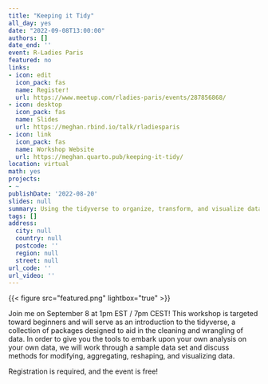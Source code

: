 ```yaml
---
title: "Keeping it Tidy"
all_day: yes
date: "2022-09-08T13:00:00"
authors: []
date_end: ''
event: R-Ladies Paris
featured: no
links:
- icon: edit
  icon_pack: fas
  name: Register!
  url: https://www.meetup.com/rladies-paris/events/287856868/
- icon: desktop
  icon_pack: fas
  name: Slides
  url: https://meghan.rbind.io/talk/rladiesparis
- icon: link
  icon_pack: fas
  name: Workshop Website
  url: https://meghan.quarto.pub/keeping-it-tidy/
location: virtual
math: yes
projects:
- ~
publishDate: '2022-08-20'
slides: null
summary: Using the tidyverse to organize, transform, and visualize data.
tags: []
address:
  city: null
  country: null
  postcode: ''
  region: null
  street: null
url_code: ''
url_video: ''
---
```


{{< figure src="featured.png" lightbox="true" >}}

Join me on September 8 at 1pm EST / 7pm CEST! This workshop is targeted toward beginners and will serve as an introduction to the tidyverse, a collection of packages designed to aid in the cleaning and wrangling of data. In order to give you the tools to embark upon your own analysis on your own data, we will work through a sample data set and discuss methods for modifying, aggregating, reshaping, and visualizing data.

Registration is required, and the event is free!
